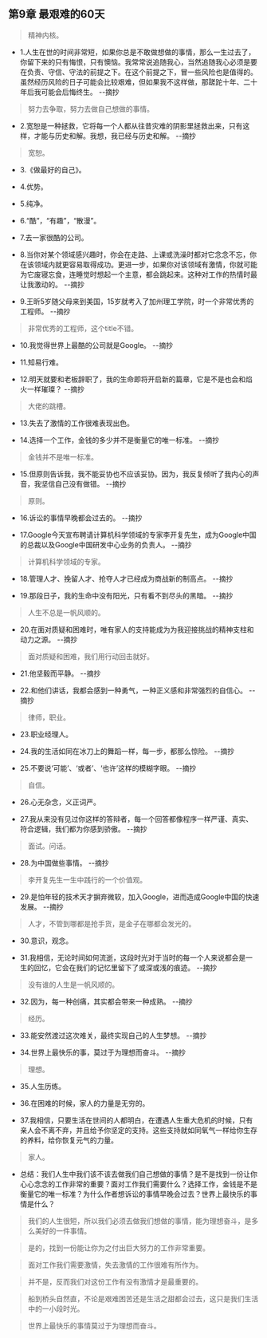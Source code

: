 ## 第9章 最艰难的60天

>精神内核。

- 1.人生在世的时间非常短，如果你总是不敢做想做的事情，那么一生过去了，你留下来的只有悔恨，只有懊恼。我常常说追随我心，当然追随我心必须是要在负责、守信、守法的前提之下。在这个前提之下，冒一些风险也是值得的。虽然经历风险的日子可能会比较艰难，但如果我不这样做，那蹉跎十年、二十年后我可能会后悔终生。 --摘抄

>努力去争取，努力去做自己想做的事情。

- 2.宽恕是一种拯救，它将每一个人都从往昔灾难的阴影里拯救出来，只有这样，才能与历史和解。我想，我已经与历史和解。 --摘抄

>宽恕。

- 3.《做最好的自己》。

- 4.优势。

- 5.纯净。

- 6.“酷”，“有趣”，“散漫”。

- 7.去一家很酷的公司。

- 8.当你对某个领域感兴趣时，你会在走路、上课或洗澡时都对它念念不忘，你在该领域内就更容易取得成功。更进一步，如果你对该领域有激情，你就可能为它废寝忘食，连睡觉时想起一个主意，都会跳起来。这种对工作的热情时最让我激动的。 --摘抄

- 9.王昕5岁随父母来到美国，15岁就考入了加州理工学院，时一个非常优秀的工程师。 --摘抄

>非常优秀的工程师，这个title不错。

- 10.我觉得世界上最酷的公司就是Google。 --摘抄

- 11.知易行难。

- 12.明天就要和老板辞职了，我的生命即将开启新的篇章，它是不是也会和焰火一样璀璨？ --摘抄

>大佬的跳槽。

- 13.失去了激情的工作很难表现出色。

- 14.选择一个工作，金钱的多少并不是衡量它的唯一标准。 --摘抄

>金钱并不是唯一标准。

- 15.但原则告诉我，我不能妥协也不应该妥协。因为，我反复倾听了我内心的声音，我坚信自己没有做错。 --摘抄

>原则。

- 16.诉讼的事情早晚都会过去的。 --摘抄

- 17.Google今天宣布聘请计算机科学领域的专家李开复先生，成为Google中国的总裁以及Google中国研发中心业务的负责人。 --摘抄

>计算机科学领域的专家。

- 18.管理人才、挽留人才、抢夺人才已经成为商战新的制高点。 --摘抄

- 19.那段日子，我的生命中没有阳光，只有看不到尽头的黑暗。 --摘抄

>人生不总是一帆风顺的。

- 20.在面对质疑和困难时，唯有家人的支持能成为为我迎接挑战的精神支柱和动力之源。 --摘抄

>面对质疑和困难，我们用行动回击就好。

- 21.他坚毅而平静。 --摘抄

- 22.和他们讲话，我都会感到一种勇气，一种正义感和非常强烈的自信心。 --摘抄

>律师，职业。

- 23.职业经理人。

- 24.我的生活如同在冰刀上的舞蹈一样，每一步，都那么惊险。 --摘抄

- 25.不要说‘可能’、‘或者’、‘也许’这样的模糊字眼。 --摘抄

>自信。

- 26.心无杂念，义正词严。

- 27.我从来没有见过你这样的答辩者，每一个回答都像程序一样严谨、真实、符合逻辑，我们都为你感到骄傲。 --摘抄

>面试。问话。

- 28.为中国做些事情。 --摘抄

>李开复先生一生中践行的一个价值观。

- 29.是怕年轻的技术天才摒弃微软，加入Google，进而造成Google中国的快速发展。 --摘抄

>人才，不管到哪都是抢手货，是金子在哪都会发光的。

- 30.意识，观念。

- 31.我相信，无论时间如何流逝，这段时光对于当时的每一个人来说都会是一生的回忆，它会在我们的记忆里留下了或深或浅的痕迹。 --摘抄

>没有谁的人生是一帆风顺的。

- 32.因为，每一种创痛，其实都会带来一种成熟。 --摘抄

>经历。

- 33.能安然渡过这次难关，最终实现自己的人生梦想。 --摘抄

- 34.世界上最快乐的事，莫过于为理想而奋斗。 --摘抄

>理想。

- 35.人生历练。

- 36.在困难的时候，家人的力量是无穷的。

- 37.我相信，只要生活在世间的人都明白，在遭遇人生重大危机的时候，只有亲人会不离不弃，并且给予你坚定的支持。这些支持就如同氧气一样给你生存的养料，给你恢复元气的力量。

>家人。

- 总结：我们人生中我们该不该去做我们自己想做的事情？是不是找到一份让你心心念念的工作非常的重要？面对工作我们需要什么？选择工作，金钱是不是衡量它的唯一标准？为什么作者想诉讼的事情早晚会过去？世界上最快乐的事情是什么？

>我们的人生很短，所以我们必须去做我们想做的事情，能为理想奋斗，是多么美好的一件事情。

>是的，找到一份能让你为之付出巨大努力的工作非常重要。

>面对工作我们需要激情，失去激情的工作很难有所作为。

>并不是，反而我们对这份工作有没有激情才是最重要的。

>船到桥头自然直，不论是艰难困苦还是生活之甜都会过去，这只是我们生活中的一小段时光。

>世界上最快乐的事情莫过于为理想而奋斗。
